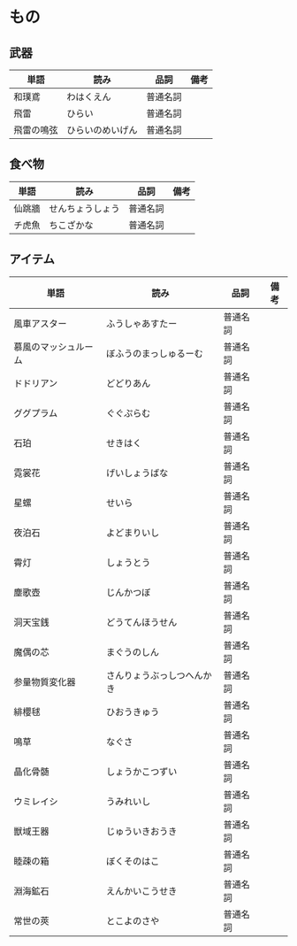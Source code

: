 # もの

## 武器

|単語|読み|品詞|備考|
|---|---|---|---|
|和璞鳶|わはくえん|普通名詞||
|飛雷|ひらい|普通名詞||
|飛雷の鳴弦|ひらいのめいげん|普通名詞||

## 食べ物

|単語|読み|品詞|備考|
|---|---|---|---|
|仙跳牆|せんちょうしょう|普通名詞||
|チ虎魚|ちこざかな|普通名詞||

## アイテム

|単語|読み|品詞|備考|
|---|---|---|---|
|風車アスター|ふうしゃあすたー|普通名詞||
|慕風のマッシュルーム|ぼふうのまっしゅるーむ|普通名詞||
|ドドリアン|どどりあん|普通名詞||
|ググプラム|ぐぐぷらむ|普通名詞||
|石珀|せきはく|普通名詞||
|霓裳花|げいしょうばな|普通名詞||
|星螺|せいら|普通名詞||
|夜泊石|よどまりいし|普通名詞||
|霄灯|しょうとう|普通名詞||
|塵歌壺|じんかつぼ|普通名詞||
|洞天宝銭|どうてんほうせん|普通名詞||
|魔偶の芯|まぐうのしん|普通名詞||
|参量物質変化器|さんりょうぶっしつへんかき|普通名詞||
|緋櫻毬|ひおうきゅう|普通名詞||
|鳴草|なぐさ|普通名詞||
|晶化骨髄|しょうかこつずい|普通名詞||
|ウミレイシ|うみれいし|普通名詞||
|獣域王器|じゅういきおうき|普通名詞||
|睦疎の箱|ぼくそのはこ|普通名詞||
|淵海鉱石|えんかいこうせき|普通名詞||
|常世の莢|とこよのさや|普通名詞||